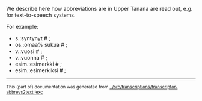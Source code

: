 


We describe here how abbreviations are in Upper Tanana are read out, e.g.
for text-to-speech systems.

For example:

 * s.:syntynyt # ;  
 * os.:omaa% sukua # ;  
 * v.:vuosi # ;  
 * v.:vuonna # ;  
 * esim.:esimerkki # ; 
 * esim.:esimerkiksi # ; 


* * *
<small>This (part of) documentation was generated from [../src/transcriptions/transcriptor-abbrevs2text.lexc](http://github.com/giellalt/lang-tau/blob/main/../src/transcriptions/transcriptor-abbrevs2text.lexc)</small>